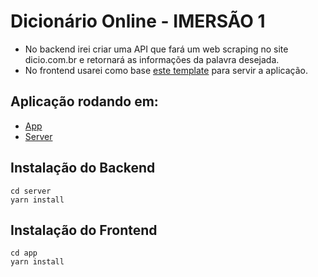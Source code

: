 # Dicionário Online - IMERSÃO 1

- No backend irei criar uma API que fará um web scraping no site dicio.com.br e retornará as informações da palavra desejada.
- No frontend usarei como base [este template](https://www.frontendmentor.io/challenges/dictionary-web-app-h5wwnyuKFL) para servir a aplicação.

## Aplicação rodando em:
- [App](https://heterodactylous-blu.000webhostapp.com/)
- [Server](https://dicionario.onrender.com)

## Instalação do Backend
```
cd server
yarn install
```

## Instalação do Frontend
```
cd app
yarn install
```